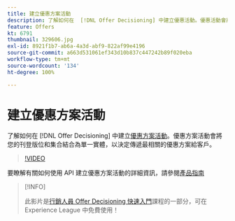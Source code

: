 ```yaml
---
title: 建立優惠方案活動
description: 了解如何在  [!DNL Offer Decisioning] 中建立優惠活動。優惠活動會將您的刊登版位和集合結合為單一實體，以決定傳遞最相關的優惠給客戶。
feature: Offers
kt: 6791
thumbnail: 329606.jpg
exl-id: 8921f1b7-ab6a-4a3d-abf9-822af99e4196
source-git-commit: a663d531061ef343d10b837c447242b89f020eba
workflow-type: tm+mt
source-wordcount: '134'
ht-degree: 100%

---
```


# 建立優惠方案活動

了解如何在 [!DNL Offer Decisioning] 中建立[優惠方案活動](https://experienceleague.adobe.com/docs/journey-optimizer/using/offer-decisioniong/create-manage-activities/create-offer-activities.html?lang=zh-Hant)。優惠方案活動會將您的刊登版位和集合結合為單一實體，以決定傳遞最相關的優惠方案給客戶。

>[!VIDEO](https://video.tv.adobe.com/v/329606?quality=12&learn=on)

要瞭解有關如何使用 API 建立優惠方案活動的詳細資訊，請參閱[產品指南](https://experienceleague.adobe.com/docs/journey-optimizer/using/offer-decisioniong/api-reference/activities-api/create.html?lang=zh-Hant)

>[!INFO]
>
> 此影片是[行銷人員 Offer Decisioning 快速入門](https://experienceleague.adobe.com/?recommended=ExperiencePlatform-U-1-2020.1.offerdecisioning?lang=zh-Hant)課程的一部分，可在 Experience League 中免費使用！
